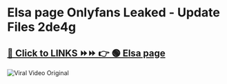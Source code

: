 
 # Elsa page Onlyfans Leaked - Update Files 2de4g

## <h2><a href="https://clipsfans.com/Elsa_page&ref=git">🔗 Click to LINKS ⏩⏩ 👉 🟢 Elsa page </a></h2>

<a href="https://clipsfans.com/Elsa_page&ref=git" rel="nofollow" data-target="animated-image.originalLink"><img src="https://i.ibb.co.com/xMMVF88/686577567.gif" alt="Viral Video Original" style="max-width: 100%; display: inline-block;" data-target="animated-image.originalImage"></a>

